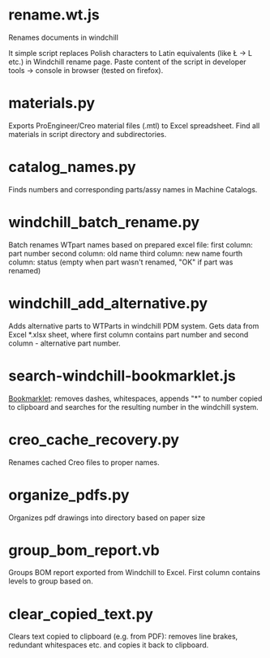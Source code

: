 # rename.wt.js
Renames documents in windchill

It simple script replaces Polish characters to Latin equivalents (like Ł -> L etc.) in Windchill rename page.
Paste content of the script in developer tools -> console in browser (tested on firefox).

# materials.py
Exports ProEngineer/Creo material files (.mtl) to Excel spreadsheet.
Find all materials in script directory and subdirectories.

# catalog_names.py
Finds numbers and corresponding parts/assy names in Machine Catalogs.

# windchill_batch_rename.py
Batch renames WTpart names based on prepared excel file:
first column: part number
second column: old name
third column: new name
fourth column: status (empty when part wasn't renamed, "OK" if part was renamed)

# windchill_add_alternative.py
Adds alternative parts to WTParts in windchill PDM system. Gets data from Excel *.xlsx sheet, where first column contains part number and second column - alternative part number.

# search-windchill-bookmarklet.js
[Bookmarklet](https://en.wikipedia.org/wiki/Bookmarklet): removes dashes, whitespaces, appends "*" to number copied to clipboard and searches for the resulting number in the windchill system.

# creo_cache_recovery.py
Renames cached Creo files to proper names.

# organize_pdfs.py
Organizes pdf drawings into directory based on paper size

# group_bom_report.vb
Groups BOM report exported from Windchill to Excel. First column contains levels to group based on.

# clear_copied_text.py
Clears text copied to clipboard (e.g. from PDF): removes line brakes, redundant whitespaces etc. and copies it back to clipboard.
